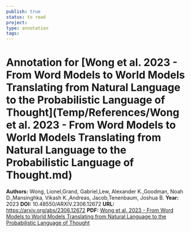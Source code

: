 ```yaml
---
publish: true
status: to read
project:
type: annotation
tags:
---
```

# Annotation for [Wong et al. 2023 - From Word Models to World Models Translating from Natural Language to the Probabilistic Language of Thought](Temp/References/Wong et al. 2023 - From Word Models to World Models Translating from Natural Language to the Probabilistic Language of Thought.md)

**Authors:** Wong, Lionel,Grand, Gabriel,Lew, Alexander K.,Goodman, Noah D.,Mansinghka, Vikash K.,Andreas, Jacob,Tenenbaum, Joshua B.
**Year:** 2023
**DOI:** 10.48550/ARXIV.2306.12672
**URL:** https://arxiv.org/abs/2306.12672
**PDF:** [Wong et al. 2023 - From Word Models to World Models Translating from Natural Language to the Probabilistic Language of Thought](Papers/PDFs/Wong%20et%20al.%202023%20-%20From%20Word%20Models%20to%20World%20Models%20Translating%20from%20Natural%20Language%20to%20the%20Probabilistic%20Language%20of%20Thought.pdf)

